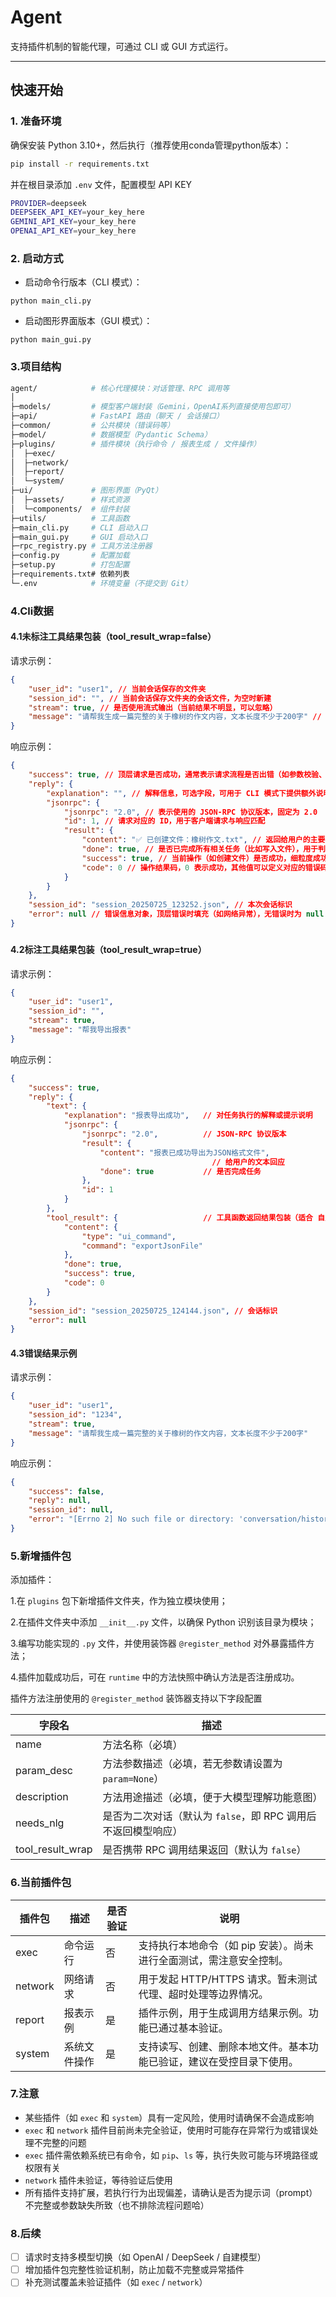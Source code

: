 #  Agent

支持插件机制的智能代理，可通过 CLI 或 GUI 方式运行。

---

## 快速开始

### 1. 准备环境

确保安装 Python 3.10+，然后执行（推荐使用conda管理python版本）：

```bash
pip install -r requirements.txt
```

并在根目录添加 `.env` 文件，配置模型 API KEY

```bash
PROVIDER=deepseek
DEEPSEEK_API_KEY=your_key_here
GEMINI_API_KEY=your_key_here
OPENAI_API_KEY=your_key_here
```

### 2. 启动方式

- 启动命令行版本（CLI 模式）：

```
python main_cli.py
```

- 启动图形界面版本（GUI 模式）：

```
python main_gui.py
```



### 3.项目结构

```bash
agent/            # 核心代理模块：对话管理、RPC 调用等
│
├─models/         # 模型客户端封装（Gemini，OpenAI系列直接使用包即可）
├─api/            # FastAPI 路由（聊天 / 会话接口）
├─common/         # 公共模块（错误码等）
├─model/          # 数据模型（Pydantic Schema）
├─plugins/        # 插件模块（执行命令 / 报表生成 / 文件操作）
│  ├─exec/
│  ├─network/
│  ├─report/
│  └─system/
├─ui/             # 图形界面（PyQt）
│  ├─assets/      # 样式资源
│  └─components/  # 组件封装
├─utils/          # 工具函数
├─main_cli.py     # CLI 启动入口
├─main_gui.py     # GUI 启动入口
├─rpc_registry.py # 工具方法注册器
├─config.py       # 配置加载
├─setup.py        # 打包配置
├─requirements.txt# 依赖列表
└─.env            # 环境变量（不提交到 Git）
```



### 4.Cli数据

#### 4.1未标注工具结果包装（tool_result_wrap=false）

请求示例：

```json
{
    "user_id": "user1", // 当前会话保存的文件夹
    "session_id": "", // 当前会话保存文件夹的会话文件，为空时新建
    "stream": true, // 是否使用流式输出（当前结果不明显，可以忽略）
    "message": "请帮我生成一篇完整的关于橡树的作文内容，文本长度不少于200字" // 对话
}
```



响应示例：

```json
{
    "success": true, // 顶层请求是否成功，通常表示请求流程是否出错（如参数校验、内部异常等）
    "reply": {
        "explanation": "", // 解释信息，可选字段，可用于 CLI 模式下提供额外说明，比如为什么失败
        "jsonrpc": {
            "jsonrpc": "2.0", // 表示使用的 JSON-RPC 协议版本，固定为 2.0
            "id": 1, // 请求对应的 ID，用于客户端请求与响应匹配
            "result": {
                "content": "✅ 已创建文件：橡树作文.txt", // 返回给用户的主要内容
                "done": true, // 是否已完成所有相关任务（比如写入文件），用于判断是否还需后续处理
                "success": true, // 当前操作（如创建文件）是否成功，细粒度成功标志
                "code": 0 // 操作结果码，0 表示成功，其他值可以定义对应的错误码
            }
        }
    },
    "session_id": "session_20250725_123252.json", // 本次会话标识
    "error": null // 错误信息对象，顶层错误时填充（如网络异常），无错误时为 null
}
```

### 

#### 4.2标注工具结果包装（tool_result_wrap=true）

请求示例：

```json
{
    "user_id": "user1",
    "session_id": "",
    "stream": true,
    "message": "帮我导出报表"
}
```

响应示例：

```json
{
    "success": true,
    "reply": {
        "text": {
            "explanation": "报表导出成功",   // 对任务执行的解释或提示说明
            "jsonrpc": {
                "jsonrpc": "2.0",          // JSON-RPC 协议版本
                "result": {
                    "content": "报表已成功导出为JSON格式文件", 
                                             // 给用户的文本回应
                    "done": true           // 是否完成任务
                },
                "id": 1
            }
        },
        "tool_result": {                   // 工具函数返回结果包装（适合 自定义携带参数给调用方使用）
            "content": {
                "type": "ui_command",      
                "command": "exportJsonFile"
            },
            "done": true,
            "success": true,
            "code": 0
        }
    },
    "session_id": "session_20250725_124144.json", // 会话标识
    "error": null
}
```



#### 4.3错误结果示例

请求示例：

```json
{
    "user_id": "user1",
    "session_id": "1234",
    "stream": true,
    "message": "请帮我生成一篇完整的关于橡树的作文内容，文本长度不少于200字"
}
```

响应示例：

```json
{
    "success": false,
    "reply": null,
    "session_id": null,
    "error": "[Errno 2] No such file or directory: 'conversation/history/user1\\\\1234'"
}
```



### 5.新增插件包

添加插件：

1.在 `plugins` 包下新增插件文件夹，作为独立模块使用；

2.在插件文件夹中添加 `__init__.py` 文件，以确保 Python 识别该目录为模块；

3.编写功能实现的 `.py` 文件，并使用装饰器 `@register_method` 对外暴露插件方法；

4.插件加载成功后，可在 `runtime` 中的方法快照中确认方法是否注册成功。



插件方法注册使用的 `@register_method` 装饰器支持以下字段配置

| 字段名           | 描述                                                         |
| ---------------- | ------------------------------------------------------------ |
| name             | 方法名称（必填）                                             |
| param_desc       | 方法参数描述（必填，若无参数请设置为 `param=None`）          |
| description      | 方法用途描述（必填，便于大模型理解功能意图）                 |
| needs_nlg        | 是否为二次对话（默认为 `false`，即 RPC 调用后不返回模型响应） |
| tool_result_wrap | 是否携带 RPC 调用结果返回（默认为 `false`）                  |



### 6.当前插件包

| 插件包  | 描述         | 是否验证 | 说明                                                         |
| ------- | ------------ | -------- | ------------------------------------------------------------ |
| exec    | 命令运行     | 否       | 支持执行本地命令（如 pip 安装）。尚未进行全面测试，需注意安全控制。 |
| network | 网络请求     | 否       | 用于发起 HTTP/HTTPS 请求。暂未测试代理、超时处理等边界情况。 |
| report  | 报表示例     | 是       | 插件示例，用于生成调用方结果示例。功能已通过基本验证。       |
| system  | 系统文件操作 | 是       | 支持读写、创建、删除本地文件。基本功能已验证，建议在受控目录下使用。 |



### 7.注意

- 某些插件（如 `exec` 和 `system`）具有一定风险，使用时请确保不会造成影响
- `exec` 和 `network` 插件目前尚未完全验证，使用时可能存在异常行为或错误处理不完整的问题
- `exec` 插件需依赖系统已有命令，如 `pip`、`ls` 等，执行失败可能与环境路径或权限有关
- `network` 插件未验证，等待验证后使用
- 所有插件支持扩展，若执行行为出现偏差，请确认是否为提示词（prompt）不完整或参数缺失所致（也不排除流程问题哈）



### 8.后续

- [ ] 请求时支持多模型切换（如 OpenAI / DeepSeek / 自建模型）
- [ ] 增加插件包完整性验证机制，防止加载不完整或异常插件
- [ ] 补充测试覆盖未验证插件（如 `exec` / `network`）
